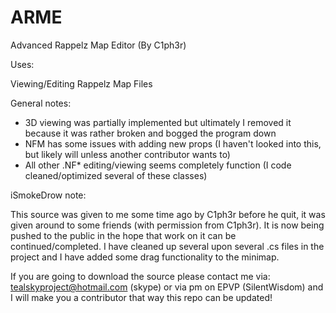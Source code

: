 # ARME
Advanced Rappelz Map Editor (By C1ph3r)

Uses:

Viewing/Editing Rappelz Map Files

General notes:

- 3D viewing was partially implemented but ultimately I removed it because it was rather broken and bogged the program down
- NFM has some issues with adding new props (I haven't looked into this, but likely will unless another contributor wants to)
- All other .NF* editing/viewing seems completely function (I code cleaned/optimized several of these classes)

iSmokeDrow note:

This source was given to me some time ago by C1ph3r before he quit, it was given around to some friends (with permission from C1ph3r). It is now being pushed to the public in the hope that work on it can be continued/completed. I have cleaned up several upon several .cs files in the project and I have added some drag functionality to the minimap.

If you are going to download the source please contact me via: tealskyproject@hotmail.com (skype) or via pm on EPVP (SilentWisdom) and I will make you a contributor that way this repo can be updated!

